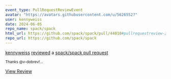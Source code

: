 ```yaml
---
event_type: PullRequestReviewEvent
avatar: "https://avatars.githubusercontent.com/u/5626552?"
user: kennyweiss
date: 2024-06-05
repo_name: spack/spack
html_url: https://github.com/spack/spack/pull/44010#pullrequestreview-2086911630
repo_url: https://github.com/spack/spack
---
```


<a href='https://github.com/kennyweiss' target='_blank'>kennyweiss</a> <a href='https://github.com/spack/spack/pull/44010#pullrequestreview-2086911630' target='_blank'>reviewed</a> a <a href='https://github.com/spack/spack/pull/44010' target='_blank'>spack/spack pull request</a>

<small>Thanks @v-dobrev!...</small>

<a href='https://github.com/spack/spack/pull/44010#pullrequestreview-2086911630' target='_blank'>View Review</a>